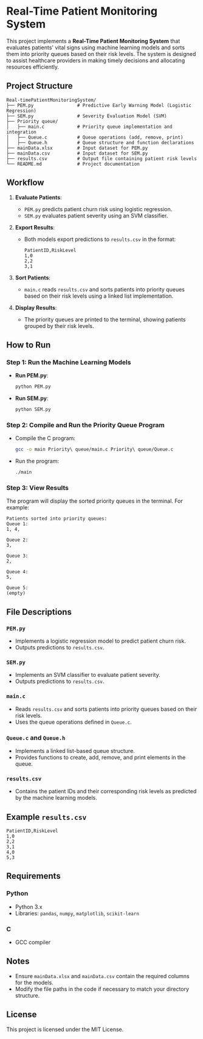 # Real-Time Patient Monitoring System

This project implements a **Real-Time Patient Monitoring System** that evaluates patients' vital signs using machine learning models and sorts them into priority queues based on their risk levels. The system is designed to assist healthcare providers in making timely decisions and allocating resources efficiently.

## Project Structure

```
Real-timePatientMonitoringSystem/
├── PEM.py                # Predictive Early Warning Model (Logistic Regression)
├── SEM.py                # Severity Evaluation Model (SVM)
├── Priority queue/
│   ├── main.c            # Priority queue implementation and integration
│   ├── Queue.c           # Queue operations (add, remove, print)
│   ├── Queue.h           # Queue structure and function declarations
├── mainData.xlsx         # Input dataset for PEM.py
├── mainData.csv          # Input dataset for SEM.py
├── results.csv           # Output file containing patient risk levels
└── README.md             # Project documentation
```

## Workflow

1. **Evaluate Patients**:

   - `PEM.py` predicts patient churn risk using logistic regression.
   - `SEM.py` evaluates patient severity using an SVM classifier.

2. **Export Results**:

   - Both models export predictions to `results.csv` in the format:
     ```
     PatientID,RiskLevel
     1,0
     2,2
     3,1
     ```

3. **Sort Patients**:

   - `main.c` reads `results.csv` and sorts patients into priority queues based on their risk levels using a linked list implementation.

4. **Display Results**:
   - The priority queues are printed to the terminal, showing patients grouped by their risk levels.

## How to Run

### Step 1: Run the Machine Learning Models

- **Run PEM.py**:
  ```bash
  python PEM.py
  ```
- **Run SEM.py**:
  ```bash
  python SEM.py
  ```

### Step 2: Compile and Run the Priority Queue Program

- Compile the C program:
  ```bash
  gcc -o main Priority\ queue/main.c Priority\ queue/Queue.c
  ```
- Run the program:
  ```bash
  ./main
  ```

### Step 3: View Results

The program will display the sorted priority queues in the terminal. For example:

```
Patients sorted into priority queues:
Queue 1:
1, 4,

Queue 2:
3,

Queue 3:
2,

Queue 4:
5,

Queue 5:
(empty)
```

## File Descriptions

### `PEM.py`

- Implements a logistic regression model to predict patient churn risk.
- Outputs predictions to `results.csv`.

### `SEM.py`

- Implements an SVM classifier to evaluate patient severity.
- Outputs predictions to `results.csv`.

### `main.c`

- Reads `results.csv` and sorts patients into priority queues based on their risk levels.
- Uses the queue operations defined in `Queue.c`.

### `Queue.c` and `Queue.h`

- Implements a linked list-based queue structure.
- Provides functions to create, add, remove, and print elements in the queue.

### `results.csv`

- Contains the patient IDs and their corresponding risk levels as predicted by the machine learning models.

## Example `results.csv`

```
PatientID,RiskLevel
1,0
2,2
3,1
4,0
5,3
```

## Requirements

### Python

- Python 3.x
- Libraries: `pandas`, `numpy`, `matplotlib`, `scikit-learn`

### C

- GCC compiler

## Notes

- Ensure `mainData.xlsx` and `mainData.csv` contain the required columns for the models.
- Modify the file paths in the code if necessary to match your directory structure.

## License

This project is licensed under the MIT License.
